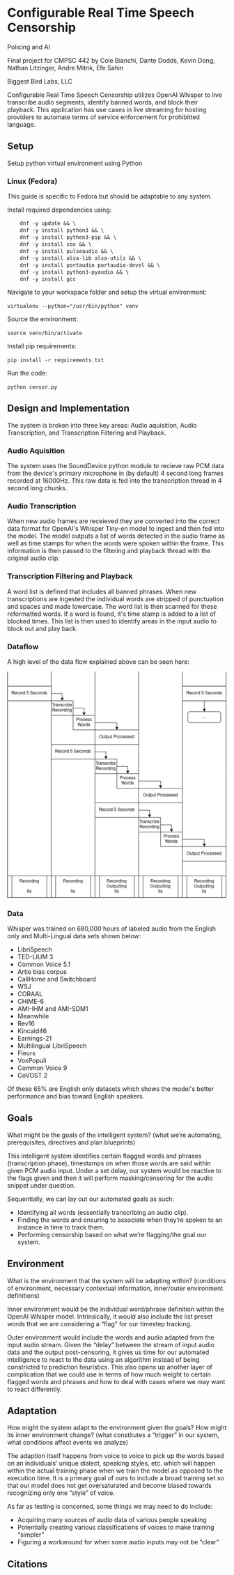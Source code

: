 # Configurable Real Time Speech Censorship
Policing and AI

Final project for CMPSC 442 by Cole Bianchi, Dante Dodds, Kevin Dong, Nathan Litzinger, Andre Mitrik, Efe Sahin

Biggest Bird Labs, LLC

Configurable Real Time Speech Censorship utilizes OpenAI Whisper to live transcribe audio segments, identify banned words, and block their playback. This application has use cases in live streaming for hosting providers to automate terms of service enforcement for prohibitted language.

## Setup

Setup python virtual environment using Python

### Linux (Fedora)
This guide is specific to Fedora but should be adaptable to any system.

Install required dependencies using:

```
	dnf -y update && \
	dnf -y install python3 && \
	dnf -y install python3-pip && \
	dnf -y install sox && \
	dnf -y install pulseaudio && \
	dnf -y install alsa-lib alsa-utils && \
	dnf -y install portaudio portaudio-devel && \
	dnf -y install python3-pyaudio && \
	dnf -y install gcc
```

Navigate to your workspace folder and setup the virtual environment:

`virtualenv --python="/usr/bin/python" venv`

Source the environment:

`source venv/bin/activate`

Install pip requirements:

`pip install -r requirements.txt`

Run the code:

`python censor.py`

## Design and Implementation

The system is broken into three key areas: Audio aquisition, Audio Transcription, and Transcription Filtering and Playback.

### Audio Aquisition

The system uses the SoundDevice python module to recieve raw PCM data from the device's primary microphone in (by default) 4 second long frames recorded at 16000Hz. This raw data is fed into the transcription thread in 4 second long chunks.

### Audio Transcription

When new audio frames are receieved they are converted into the correct data format for OpenAI's Whisper Tiny-en model to ingest and then fed into the model. The model outputs a list of words detected in the audio frame as well as time stamps for when the words were spoken within the frame. This information is then passed to the filtering and playback thread with the original audio clip.

### Transcription Filtering and Playback

A word list is defined that includes all banned phrases. When new transcriptions are ingested the individual words are stripped of punctuation and spaces and made lowercase. The word list is then scanned for these reformatted words. If a word is found, it's time stamp is added to a list of blocked times. This list is then used to identify areas in the input audio to block out and play back.

### Dataflow

A high level of the data flow explained above can be seen here:

![Dataflow](assets/dataflow.drawio.png)

### Data

Whisper was trained on 680,000 hours of labeled audio from the English only and Multi-Lingual data sets shown below:

- LibriSpeech
- TED-LIUM 3
- Common Voice 5.1
- Artie bias corpus
- CallHome and Switchboard
- WSJ
- CORAAL
- CHiME-6
- AMI-IHM and AMI-SDM1
- Meanwhile
- Rev16
- Kincaid46
- Earnings-21
- Multilingual LibriSpeech
- Fleurs
- VoxPopuli
- Common Voice 9
- CoVOST 2

Of these 65% are English only datasets which shows the model's better performance and bias toward English speakers.

## Goals
What might be the goals of the intelligent system? (what we’re automating,
prerequisites, directives and plan blueprints)

This intelligent system identifies certain flagged words and phrases (transcription phase), timestamps on when those words are said within given PCM audio input. Under a set delay, our system would be reactive to the flags given and then it will perform masking/censoring for the audio snippet under question.

Sequentially, we can lay out our automated goals as such:

- Identifying all words (essentially transcribing an audio clip).
- Finding the words and ensuring to associate when they’re spoken to an instance in time to track them.
- Performing censorship based on what we’re flagging/the goal our system.

## Environment
What is the environment that the system will be adapting within? (conditions of environment, necessary contextual information, inner/outer environment
definitions)

Inner environment would be the individual word/phrase definition within the OpenAI Whisper model. Intrinsically, it would also include the list preset words that we are considering a “flag” for our timestep tracking.

Outer environment would include the words and audio adapted from the input audio stream. Given the “delay” between the stream of input audio data and the output post-censoring, it gives us time for our automated intelligence to react to the data using an algorithm instead of being constricted to prediction heuristics. This also opens up another layer of complication that
we could use in terms of how much weight to certain flagged words and phrases and how to deal with cases where we may want to react differently.

## Adaptation
How might the system adapt to the environment given the goals? How might its
inner environment change? (what constitutes a “trigger” in our system, what
conditions affect events we analyze)

The adaption itself happens from voice to voice to pick up the words based on an individuals’ unique dialect, speaking styles, etc. which will happen within the actual training phase when we train the model as opposed to the execution time. It is a primary goal of ours to include a broad training set so that our model does not get oversaturated and become biased towards recognizing only one “style” of voice.

As far as testing is concerned, some things we may need to do include:
- Acquiring many sources of audio data of various people speaking
- Potentially creating various classifications of voices to make training “simpler”
- Figuring a workaround for when some audio inputs may not be “clear”

## Citations
